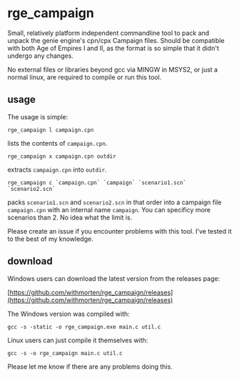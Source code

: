 # rge_campaign

Small, relatively platform independent commandline tool to pack and unpack the genie engine's cpn/cpx Campaign files. Should be compatible with both Age of Empires I and II, as the format is so simple that it didn't undergo any changes.

No external files or libraries beyond gcc via MINGW in MSYS2, or just a normal linux, are required to compile or run this tool.

## usage

The usage is simple:

    rge_campaign l campaign.cpn

lists the contents of `campaign.cpn`.

    rge_campaign x campaign.cpn outdir

extracts `campaign.cpn` into `outdir`.

    rge_campaign c `campaign.cpn` `campaign` `scenario1.scn` `scenario2.scn`

packs `scenario1.scn` and `scenario2.scn` in that order into a campaign file `campaign.cpn` with an internal name `campaign`. You can specificy more scenarios than 2. No idea what the limit is.

Please create an issue if you encounter problems with this tool. I've tested it to the best of my knowledge.

## download

Windows users can download the latest version from the releases page:

[https://github.com/withmorten/rge_campaign/releases](https://github.com/withmorten/rge_campaign/releases)

The Windows version was compiled with:

    gcc -s -static -o rge_campaign.exe main.c util.c

Linux users can just compile it themselves with:

    gcc -s -o rge_campaign main.c util.c

Please let me know if there are any problems doing this.
